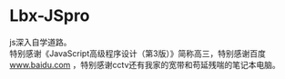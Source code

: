# Lbx-JSpro
js深入自学道路。<br>特别感谢《JavaScript高级程序设计（第3版）》简称高三，特别感谢百度 www.baidu.com ，特别感谢cctv还有我家的宽带和苟延残喘的笔记本电脑。
